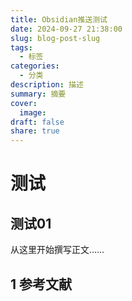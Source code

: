 ```yaml
---
title: Obsidian推送测试
date: 2024-09-27 21:38:00
slug: blog-post-slug
tags:
  - 标签
categories:
  - 分类
description: 描述
summary: 摘要
cover:
  image: 
draft: false
share: true
---
```

# 测试 
## 测试01
从这里开始撰写正文……

## 1 参考文献
